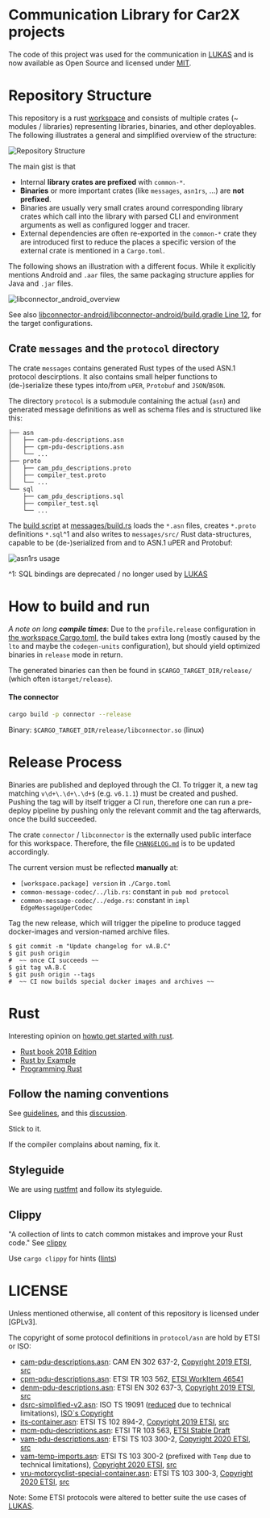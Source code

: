 # Communication Library for Car2X projects

The code of this project was used for the communication in [LUKAS] and is now available as Open Source and licensed
under [MIT].

# Repository Structure

This repository is a rust [workspace](https://doc.rust-lang.org/cargo/reference/workspaces.html) and consists of
multiple crates (~ modules / libraries) representing libraries, binaries, and other deployables.
The following illustrates a general and simplified overview of the structure:

![Repository Structure](doc/images/repository_structure.svg)

The main gist is that

- Internal **library crates are prefixed** with `common-*`.
- **Binaries** or more important crates (like `messages`, `asn1rs`, ...) are **not prefixed**.
- Binaries are usually very small crates around corresponding library crates which call into the library with parsed CLI
  and environment arguments as well as configured logger and tracer.
- External dependencies are often re-exported in the `common-*` crate they are introduced first to reduce the places a
  specific version of the external crate is mentioned in a `Cargo.toml`.

The following shows an illustration with a different focus.
While it explicitly mentions Android and `.aar` files, the same packaging structure applies for Java and `.jar` files.

![libconnector_android_overview](doc/images/libconnector_anrdoid_overview.png)

See also [libconnector-android/libconnector-android/build.gradle Line 12](libconnector-android/libconnector-android/build.gradle), for the target configurations.

## Crate `messages` and the `protocol` directory

The crate `messages` contains generated Rust types of the used ASN.1 protocol descirptions.
It also contains small helper functions to (de-)serialize these types into/from `uPER`, `Protobuf` and `JSON`/`BSON`.

The directory `protocol` is a submodule containing the actual (`asn`) and generated message definitions as well as schema files and is structured like this:

```text
├── asn
│   ├── cam-pdu-descriptions.asn
│   ├── cpm-pdu-descriptions.asn
│   └── ...
├── proto
│   ├── cam_pdu_descriptions.proto
│   ├── compiler_test.proto
│   └── ...
└── sql
    ├── cam_pdu_descriptions.sql
    ├── compiler_test.sql
    └── ...
```

The [build script](https://doc.rust-lang.org/cargo/reference/build-scripts.html) at
[messages/build.rs](messages/build.rs) loads the `*.asn` files, creates `*.proto` definitions `*.sql`^1 and also writes to
`messages/src/` Rust data-structures, capable to be (de-)serialized from and to ASN.1 uPER and Protobuf:

![asn1rs usage](doc/images/asn1rs.png)

^1: SQL bindings are deprecated / no longer used by [LUKAS]



[git-subtree]: https://manpages.debian.org/testing/git-man/git-subtree.1.en.html

# How to build and run

_A note on long **compile times**_: Due to the `profile.release` configuration in [the workspace Cargo.toml](Cargo.toml),
the build takes extra long (mostly caused by the `lto` and maybe the `codegen-units` configuration), but should yield
optimized binaries in `release` mode in return.

The generated binaries can then be found in `$CARGO_TARGET_DIR/release/` (which often is`target/release`).

#### The connector
```bash
cargo build -p connector --release
```
Binary: `$CARGO_TARGET_DIR/release/libconnector.so` (linux)


# Release Process

Binaries are published and deployed through the CI.
To trigger it, a new tag matching `v\d+\.\d+\.\d+$` (e.g. `v6.1.1`) must be created and pushed.
Pushing the tag will by itself trigger a CI run, therefore one can run a pre-deploy pipeline by pushing only the relevant commit and the tag afterwards, once the build succeeded.

The crate `connector` / `libconnector` is the externally used public interface for this workspace.
Therefore, the file [`CHANGELOG.md`](CHANGELOG.md) is to be updated accordingly.

The current version must be reflected **manually** at:
- `[workspace.package] version` in `./Cargo.toml`
- `common-message-codec/../lib.rs`: constant in `pub mod protocol`
- `common-message-codec/../edge.rs`: constant in `impl EdgeMessageUperCodec`

Tag the new release, which will trigger the pipeline to produce tagged docker-images and version-named archive files.

```console
$ git commit -m "Update changelog for vA.B.C"
$ git push origin
#  ~~ once CI succeeds ~~
$ git tag vA.B.C
$ git push origin --tags
#  ~~ CI now builds special docker images and archives ~~
```


# Rust

Interesting opinion on [howto get started with rust](https://twitter.com/AndreaPessino/status/1042120425415700480).
- [Rust book 2018 Edition](https://doc.rust-lang.org/book/2018-edition/index.html)
- [Rust by Example](https://doc.rust-lang.org/rust-by-example/)
- [Programming Rust](https://www.amazon.com/Programming-Rust-Fast-Systems-Development-ebook/dp/B077NSY211)

## Follow the naming conventions

See [guidelines](https://rust-lang-nursery.github.io/api-guidelines/naming.html),
and this [discussion](https://github.com/rust-lang-nursery/api-guidelines/issues/29).

Stick to it.

If the compiler complains about naming, fix it.

## Styleguide

We are using [rustfmt](https://github.com/rust-lang-nursery/rustfmt) and follow its styleguide.

## Clippy

"A collection of lints to catch common mistakes and improve your Rust code."
See [clippy](https://github.com/rust-lang-nursery/rust-clippy)

Use ``cargo clippy`` for hints ([lints](https://rust-lang.github.io/rust-clippy/master/index.html))

# LICENSE

Unless mentioned otherwise, all content of this repository is licensed under [GPLv3].

The copyright of some protocol definitions in `protocol/asn` are hold by ETSI or ISO:

- [cam-pdu-descriptions.asn](protocol/asn/cam-pdu-descriptions.asn): CAM EN 302 637-2, [Copyright 2019 ETSI], [src](https://forge.etsi.org/rep/ITS/asn1/cam_en302637_2/-/blob/7ae4195d48dd468754a50f1a3bb0c2ce976ae15a/CAM-PDU-Descriptions.asn)
- [cpm-pdu-descriptions.asn](protocol/asn/cpm-pdu-descriptions.asn): ETSI TR 103 562, [ETSI WorkItem 46541]
- [denm-pdu-descriptions.asn](protocol/asn/denm-pdu-descriptions.asn): ETSI EN 302 637-3, [Copyright 2019 ETSI], [src](https://forge.etsi.org/rep/ITS/asn1/denm_en302637_3/-/blob/29ec748fd9a0e44b91e1896867fa34453781e334/DENM-PDU-Descriptions.asn)
- [dsrc-simplified-v2.asn](protocol/asn/dsrc-simplified-v2.asn): ISO TS 19091 ([reduced](https://github.com/riebl/vanetza/blob/0051ac5b0382fcf14f1318e2abb1de9899caf51b/asn1/ISO_TS_19091_CPM.asn) due to technical limitations), [ISO`s Copyright]
- [its-container.asn](protocol/asn/its-container.asn): ETSI TS 102 894-2, [Copyright 2019 ETSI], [src](https://forge.etsi.org/rep/ITS/asn1/cdd_ts102894_2/blob/151b191121d05c3b808f5dec14387339730db14f/ITS-Container.asn)
- [mcm-pdu-descriptions.asn](protocol/asn/mcm-pdu-descriptions.asn): ETSI TR 103 563, [ETSI Stable Draft]
- [vam-pdu-descriptions.asn](protocol/asn/vam-pdu-descriptions.asn): ETSI TS 103 300-2, [Copyright 2020 ETSI], [src](https://forge.etsi.org/rep/ITS/asn1/vam-ts103300_3/blob/d88b54fdf7a0cba9b2fb071a1be753fdd113fa91/VAM-PDU-Descriptions.asn)
- [vam-temp-imports.asn](protocol/asn/vam-temp-imports.asn): ETSI TS 103 300-2 (prefixed with `Temp` due to technical limitations), [Copyright 2020 ETSI], [src](https://forge.etsi.org/rep/ITS/asn1/vam-ts103300_3/blob/d88b54fdf7a0cba9b2fb071a1be753fdd113fa91/VAM-Temp-Imports.asn)
- [vru-motorcyclist-special-container.asn](protocol/asn/vru-motorcyclist-special-container.asn): ETSI TS 103 300-3, [Copyright 2020 ETSI], [src](https://forge.etsi.org/rep/ITS/asn1/vam-ts103300_3/blob/d88b54fdf7a0cba9b2fb071a1be753fdd113fa91/motorcyclist-special-container.asn)

Note: Some ETSI protocols were altered to better suite the use cases of [LUKAS].

[LUKAS]: https://projekt-lukas.de
[MIT]: LICENSE

[Copyright 2019 ETSI]: LICENSE_ETSI_2019
[Copyright 2020 ETSI]: LICENSE_ETSI_2020
[ETSI Stable Draft]: LICENSE_ETSI_2019
[ETSI WorkItem 46541]: https://portal.etsi.org/webapp/WorkProgram/Report_WorkItem.asp?wki_id=46541
[ISO`s Copyright]: https://www.iso.org/terms-conditions-licence-agreement.html#Customer-Licence
